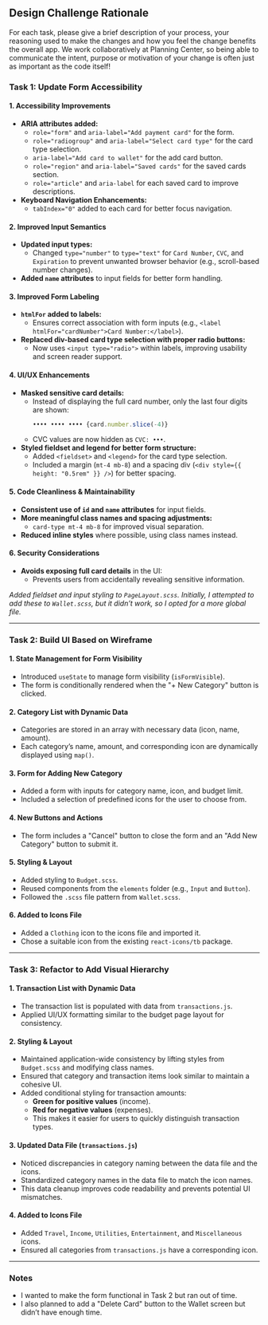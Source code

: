 ## Design Challenge Rationale
For each task, please give a brief description of your process, your reasoning used to make the changes and how you feel the change benefits the overall app. We work collaboratively at Planning Center, so being able to communicate the intent, purpose or motivation of your change is often just as important as the code itself!


### Task 1: Update Form Accessibility

#### **1. Accessibility Improvements**
- **ARIA attributes added:**
  - `role="form"` and `aria-label="Add payment card"` for the form.
  - `role="radiogroup"` and `aria-label="Select card type"` for the card type selection.
  - `aria-label="Add card to wallet"` for the add card button.
  - `role="region"` and `aria-label="Saved cards"` for the saved cards section.
  - `role="article"` and `aria-label` for each saved card to improve descriptions.
- **Keyboard Navigation Enhancements:**
  - `tabIndex="0"` added to each card for better focus navigation.

#### **2. Improved Input Semantics**
- **Updated input types:**
  - Changed `type="number"` to `type="text"` for `Card Number`, `CVC`, and `Expiration` to prevent unwanted browser behavior (e.g., scroll-based number changes).
- **Added `name` attributes** to input fields for better form handling.

#### **3. Improved Form Labeling**
- **`htmlFor` added to labels:**
  - Ensures correct association with form inputs (e.g., `<label htmlFor="cardNumber">Card Number:</label>`).
- **Replaced div-based card type selection with proper radio buttons:**
  - Now uses `<input type="radio">` within labels, improving usability and screen reader support.

#### **4. UI/UX Enhancements**
- **Masked sensitive card details:**
  - Instead of displaying the full card number, only the last four digits are shown:
    ```jsx
    •••• •••• •••• {card.number.slice(-4)}
    ```
  - CVC values are now hidden as `CVC: •••`.
- **Styled fieldset and legend for better form structure:**
  - Added `<fieldset>` and `<legend>` for the card type selection.
  - Included a margin (`mt-4 mb-8`) and a spacing div (`<div style={{ height: "0.5rem" }} />`) for better spacing.

#### **5. Code Cleanliness & Maintainability**
- **Consistent use of `id` and `name` attributes** for input fields.
- **More meaningful class names and spacing adjustments:**
  - `card-type mt-4 mb-8` for improved visual separation.
- **Reduced inline styles** where possible, using class names instead.

#### **6. Security Considerations**
- **Avoids exposing full card details** in the UI:
  - Prevents users from accidentally revealing sensitive information.

*Added fieldset and input styling to `PageLayout.scss`. Initially, I attempted to add these to `Wallet.scss`, but it didn’t work, so I opted for a more global file.*

---

### Task 2: Build UI Based on Wireframe

#### **1. State Management for Form Visibility**
- Introduced `useState` to manage form visibility (`isFormVisible`).
- The form is conditionally rendered when the "+ New Category" button is clicked.

#### **2. Category List with Dynamic Data**
- Categories are stored in an array with necessary data (icon, name, amount).
- Each category’s name, amount, and corresponding icon are dynamically displayed using `map()`.

#### **3. Form for Adding New Category**
- Added a form with inputs for category name, icon, and budget limit.
- Included a selection of predefined icons for the user to choose from.

#### **4. New Buttons and Actions**
- The form includes a "Cancel" button to close the form and an "Add New Category" button to submit it.

#### **5. Styling & Layout**
- Added styling to `Budget.scss`.
- Reused components from the `elements` folder (e.g., `Input` and `Button`).
- Followed the `.scss` file pattern from `Wallet.scss`.

#### **6. Added to Icons File**
- Added a `Clothing` icon to the icons file and imported it.
- Chose a suitable icon from the existing `react-icons/tb` package.

---

### Task 3: Refactor to Add Visual Hierarchy

#### **1. Transaction List with Dynamic Data**
- The transaction list is populated with data from `transactions.js`.
- Applied UI/UX formatting similar to the budget page layout for consistency.

#### **2. Styling & Layout**
- Maintained application-wide consistency by lifting styles from `Budget.scss` and modifying class names.
- Ensured that category and transaction items look similar to maintain a cohesive UI.
- Added conditional styling for transaction amounts:
  - **Green for positive values** (income).
  - **Red for negative values** (expenses).
  - This makes it easier for users to quickly distinguish transaction types.

#### **3. Updated Data File (`transactions.js`)**
- Noticed discrepancies in category naming between the data file and the icons.
- Standardized category names in the data file to match the icon names.
- This data cleanup improves code readability and prevents potential UI mismatches.

#### **4. Added to Icons File**
- Added `Travel`, `Income`, `Utilities`, `Entertainment`, and `Miscellaneous` icons.
- Ensured all categories from `transactions.js` have a corresponding icon.

---

### Notes
- I wanted to make the form functional in Task 2 but ran out of time.
- I also planned to add a "Delete Card" button to the Wallet screen but didn’t have enough time.



